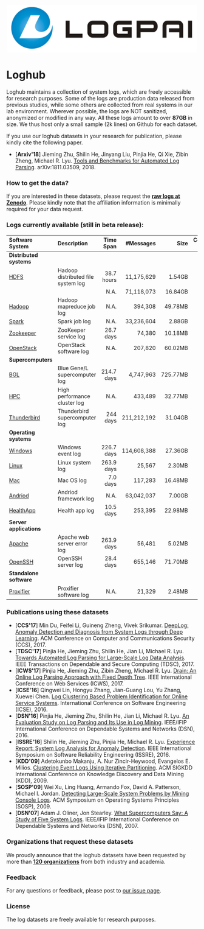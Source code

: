<p align="center"> <a href="https://github.com/logpai"> <img src="https://github.com/logpai/logpai.github.io/blob/master/img/logpai_logo.jpg" width="500" height="125"/>  </a>
</p>

# Loghub
Loghub maintains a collection of system logs, which are freely accessible for research purposes. Some of the logs are production data released from previous studies, while some others are collected from real systems in our lab environment. Wherever possible, the logs are NOT sanitized, anonymized or modified in any way. All these logs amount to over **87GB** in size. We thus host only a small sample (2k lines) on Github for each dataset. 

If you use our loghub datasets in your research for publication, please kindly cite the following paper.
+ [**Arxiv'18**] Jieming Zhu, Shilin He, Jinyang Liu, Pinjia He, Qi Xie, Zibin Zheng, Michael R. Lyu. [Tools and Benchmarks for Automated Log Parsing](https://arxiv.org/pdf/1811.03509.pdf). arXiv:1811.03509, 2018.

### How to get the data? 
If you are interested in these datasets, please request the **[raw logs at Zenodo](https://doi.org/10.5281/zenodo.1144100)**. Please kindly note that the affiliation information is minimally required for your data request. 


### Logs currently available (still in beta release):

| Software System               | Description | Time Span  |  #Messages  |   Size   | Compressed (gzip) |        
| :---------------------------- | :--------| --------: | ---------: | ------: | ------------------: | 
| **Distributed systems**       |    |        |             |          |                      |                                         
| [HDFS](./HDFS)                | Hadoop distributed file system log | 38.7 hours | 11,175,629  |  1.54GB  |       152.01MB       |     
|                               | |    N.A.    | 71,118,073  | 16.84GB  |       877.38MB       |                                         
| [Hadoop](./Hadoop)            |  Hadoop mapreduce job log |  N.A.    |   394,308   | 49.78MB  |        2.50MB        |                 
| [Spark](./Spark)              | Spark job log|    N.A.    | 33,236,604  |  2.88GB  |       179.18MB       |                           
| [Zookeeper](./Zookeeper)      | ZooKeeper service log | 26.7 days  |   74,380    | 10.18MB  |        452KB         |                   
| [OpenStack](./OpenStack)      |  OpenStack software log |  N.A.    |   207,820   | 60.02MB  |        5.27MB        | 
| **Supercomputers**            |     |       |             |          |                      |                                         
| [BGL](./BGL)          | Blue Gene/L supercomputer log | 214.7 days |  4,747,963  | 725.77MB |       61.46MB        | 
| [HPC](./HPC)                  |  High performance cluster log |  N.A.    |   433,489   | 32.77MB  |        3.21MB        |             
| [Thunderbird](./Thunderbird)  |  Thunderbird supercomputer log | 244 days  | 211,212,192 | 31.04GB  |        1.97GB        |  
| **Operating systems**         |   |         |             |          |                      |                                         
| [Windows](./Windows)          | Windows event log | 226.7 days | 114,608,388 | 27.36GB  |        1.63GB        |                       
| [Linux](./Linux)              | Linux system log | 263.9 days |   25,567    |  2.30MB  |        228KB         |                       
| [Mac](./Mac)                  | Mac OS log | 7.0 days  |   117,283   | 16.48MB  |        1.46MB        |                               | **Mobile systems**            |     |       |             |          |                      |                                         
| [Andriod](./Andriod)          |  Andriod framework log |  N.A.    | 63,042,037  |  7.00GB  |       825.57MB       |                   |                               |  Andriod kernel log    |  N.A.     |            |          |                       |         
| [HealthApp](./HealthApp)      | Health app log | 10.5 days  |   253,395   | 22.98MB  |        2.24MB        |            
| **Server applications**       |    |        |             |          |                      |                                         
| [Apache](./Apache) | Apache web server error log | 263.9 days |   56,481    |  5.02MB  |        260KB         |                       
| [OpenSSH](./OpenSSH)          | OpenSSH server log |  28.4 days  |   655,146   | 71.70MB  |        4.49MB        |                     
| **Standalone software**       |   |         |             |          |                      |                                         
| [Proxifier](./Proxifier)      |   Proxifier software log | N.A.    |   21,329    |  2.48MB  |        172KB         |                                        

 
### Publications using these datasets
+ [**CCS'17**] Min Du, Feifei Li, Guineng Zheng, Vivek Srikumar. [DeepLog: Anomaly Detection and Diagnosis from System Logs through Deep Learning](https://acmccs.github.io/papers/p1285-duA.pdf). ACM Conference on Computer and Communications Security (CCS), 2017.
+ [**TDSC'17**] Pinjia He, Jieming Zhu, Shilin He, Jian Li, Michael R. Lyu. [Towards Automated Log Parsing for Large-Scale Log Data Analysis](http://jiemingzhu.github.io/pub/pjhe_tdsc2017.pdf). IEEE Transactions on Dependable and Secure Computing (TDSC), 2017.
+ [**ICWS'17**] Pinjia He, Jieming Zhu, Zibin Zheng, Michael R. Lyu. [Drain: An Online Log Parsing Approach with Fixed Depth Tree](http://jiemingzhu.github.io/pub/pjhe_icws2017.pdf). IEEE International Conference on Web Services (ICWS), 2017.
+ [**ICSE'16**] Qingwei Lin, Hongyu Zhang, Jian-Guang Lou, Yu Zhang, Xuewei Chen. [Log Clustering Based Problem Identification for Online Service Systems](http://ieeexplore.ieee.org/document/7883294/). International Conference on Software Engineering (ICSE), 2016.
+ [**DSN'16**] Pinjia He, Jieming Zhu, Shilin He, Jian Li, Michael R. Lyu. [An Evaluation Study on Log Parsing and Its Use in Log Mining](http://jiemingzhu.github.io/pub/pjhe_dsn2016.pdf). IEEE/IFIP International Conference on Dependable Systems and Networks (DSN), 2016.
+ [**ISSRE'16**] Shilin He, Jieming Zhu, Pinjia He, Michael R. Lyu. [Experience Report: System Log Analysis for Anomaly Detection](http://jiemingzhu.github.io/pub/slhe_issre2016.pdf). IEEE International Symposium on Software Reliability Engineering (ISSRE), 2016.
+ [**KDD'09**] Adetokunbo Makanju, A. Nur Zincir-Heywood, Evangelos E. Milios. [Clustering Event Logs Using Iterative Partitioning](http://citeseerx.ist.psu.edu/viewdoc/download?doi=10.1.1.503.7668&rep=rep1&type=pdf). ACM SIGKDD International Conference on Knowledge Discovery and Data Mining (KDD), 2009.
+ [**SOSP'09**] Wei Xu, Ling Huang, Armando Fox, David A. Patterson, Michael I. Jordan. [Detecting Large-Scale System Problems by Mining Console Logs](https://www.sigops.org/sosp/sosp09/papers/xu-sosp09.pdf). ACM Symposium on Operating Systems Principles (SOSP), 2009. 
+ [**DSN'07**] Adam J. Oliner, Jon Stearley. [What Supercomputers Say: A Study of Five System Logs](http://ieeexplore.ieee.org/document/4273008/). IEEE/IFIP International Conference on Dependable Systems and Networks (DSN), 2007.


### Organizations that request these datasets
We proudly announce that the loghub datasets have been requested by more than [**120 organizations**](https://github.com/logpai/loghub/wiki/Loghub) from both industry and academia.


### Feedback
For any questions or feedback, please post to [our issue page](https://github.com/logpai/loghub/issues).

### License
The log datasets are freely available for research purposes. 




